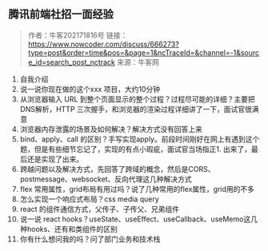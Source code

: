 ## 腾讯前端社招一面经验
>作者：牛客202171816号
>链接：https://www.nowcoder.com/discuss/666273?type=post&order=time&pos=&page=1&ncTraceId=&channel=-1&source_id=search_post_nctrack
>来源：牛客网

1. 自我介绍
2. 说一说你现在做的这个xxx 项目，大约10分钟
3. 从浏览器输入 URL 到整个页面显示的整个过程？过程尽可能的详细？主要把DNS解析，HTTP 三次握手，和浏览器的渲染过程详细讲了一下，面试官很满意
4. 浏览器内存泄露的场景及如何解决？解决方式没有回答上来
5. bind、apply、call 的区别？手写实现apply。前段时间刚好在网上有遇到这个题，但是有些细节忘记了，实现的有点小瑕疵，面试官当场指正1. 出来了，最后还是实现了出来。
6. 跨越问题以及解决方式，先回答了跨域的概念，然后是CORS、postmessage、websocket、反向代理这几种解决方式
7. flex 常用属性，grid布局有用过吗？说了几种常用的flex属性，grid用的不多
8. 怎么实现一个响应式布局？css media query
9. react 的组件通信方式，父传子、子传父、兄弟组件
10. 说一说 react hooks？useState、useEffect、useCallback、useMemo这几种hooks、还有和类组件的区别
11. 你有什么想问我的吗？问了部门业务和技术栈